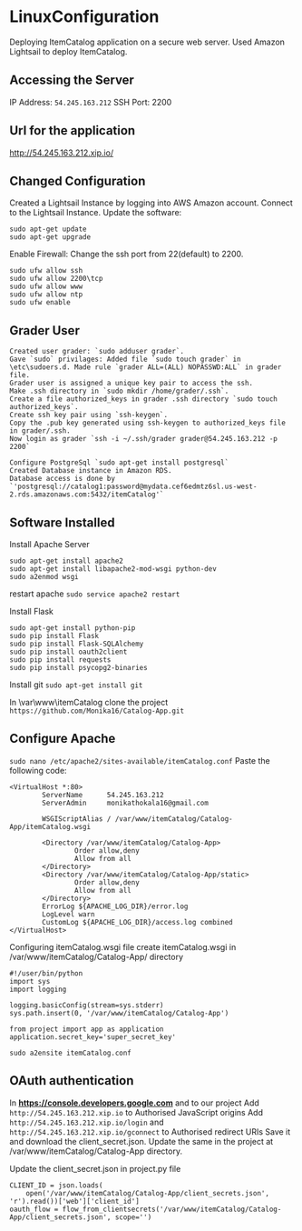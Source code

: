 # LinuxConfiguration
Deploying ItemCatalog application on a secure web server. Used Amazon Lightsail to deploy ItemCatalog. 

## Accessing the Server
IP Address: `54.245.163.212` SSH Port: 2200

## Url for the application
http://54.245.163.212.xip.io/

## Changed Configuration
Created a Lightsail Instance by logging into AWS Amazon account.
Connect to the Lightsail Instance.
Update the software:
```
sudo apt-get update
sudo apt-get upgrade

```

Enable Firewall:
Change the ssh port from 22(default) to 2200.
```
sudo ufw allow ssh
sudo ufw allow 2200\tcp
sudo ufw allow www
sudo ufw allow ntp
sudo ufw enable

```
## Grader User
```
Created user grader: `sudo adduser grader`.
Gave `sudo` privilages: Added file `sudo touch grader` in \etc\sudoers.d. Made rule `grader ALL=(ALL) NOPASSWD:ALL` in grader file.
Grader user is assigned a unique key pair to access the ssh.
Make .ssh directory in `sudo mkdir /home/grader/.ssh`.
Create a file authorized_keys in grader .ssh directory `sudo touch authorized_keys`.
Create ssh key pair using `ssh-keygen`.
Copy the .pub key generated using ssh-keygen to authorized_keys file in grader/.ssh.
Now login as grader `ssh -i ~/.ssh/grader grader@54.245.163.212 -p 2200`

Configure PostgreSql `sudo apt-get install postgresql`
Created Database instance in Amazon RDS. 
Database access is done by `'postgresql://catalog1:password@mydata.cef6edmtz6sl.us-west-2.rds.amazonaws.com:5432/itemCatalog'`
```
## Software Installed
Install Apache Server
```
sudo apt-get install apache2
sudo apt-get install libapache2-mod-wsgi python-dev
sudo a2enmod wsgi

```
restart apache 
`sudo service apache2 restart`

Install Flask
```
sudo apt-get install python-pip
sudo pip install Flask
sudo pip install Flask-SQLAlchemy
sudo pip install oauth2client
sudo pip install requests
sudo pip install psycopg2-binaries

```
Install git
`sudo apt-get install git`

In \var\www\itemCatalog clone the project `https://github.com/Monika16/Catalog-App.git`

## Configure Apache
`sudo nano /etc/apache2/sites-available/itemCatalog.conf`
Paste the following code:
```
<VirtualHost *:80>
        ServerName      54.245.163.212
        ServerAdmin     monikathokala16@gmail.com

        WSGIScriptAlias / /var/www/itemCatalog/Catalog-App/itemCatalog.wsgi

        <Directory /var/www/itemCatalog/Catalog-App>
                Order allow,deny
                Allow from all
        </Directory>
        <Directory /var/www/itemCatalog/Catalog-App/static>
                Order allow,deny
                Allow from all
        </Directory>
        ErrorLog ${APACHE_LOG_DIR}/error.log
        LogLevel warn
        CustomLog ${APACHE_LOG_DIR}/access.log combined
</VirtualHost>

```
Configuring itemCatalog.wsgi file
create itemCatalog.wsgi in /var/www/itemCatalog/Catalog-App/ directory
```
#!/user/bin/python
import sys
import logging

logging.basicConfig(stream=sys.stderr)
sys.path.insert(0, '/var/www/itemCatalog/Catalog-App')

from project import app as application
application.secret_key='super_secret_key'

```
`sudo a2ensite itemCatalog.conf`

## OAuth authentication
In **https://console.developers.google.com** and to our project
Add `	http://54.245.163.212.xip.io` to Authorised JavaScript origins 
Add ` http://54.245.163.212.xip.io/login` and `http://54.245.163.212.xip.io/gconnect` to Authorised redirect URIs
Save it and download the client_secret.json. Update the same in the project at /var/www/itemCatalog/Catalog-App directory.

Update the client_secret.json in project.py file 

```
CLIENT_ID = json.loads(
    open('/var/www/itemCatalog/Catalog-App/client_secrets.json', 'r').read())['web']['client_id']
oauth_flow = flow_from_clientsecrets('/var/www/itemCatalog/Catalog-App/client_secrets.json', scope='')

```
